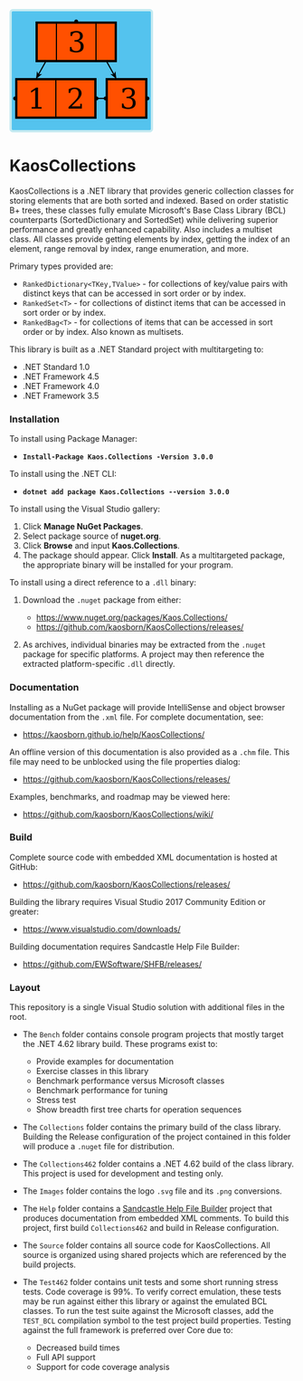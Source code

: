 ![logo](Images/KaosCollections-218.png)
# KaosCollections

KaosCollections is a .NET library that provides generic collection classes
for storing elements that are both sorted and indexed.
Based on order statistic B+ trees,
these classes fully emulate Microsoft's Base Class Library (BCL) counterparts (SortedDictionary and SortedSet)
while delivering superior performance and greatly enhanced capability.
Also includes a multiset class.
All classes provide getting elements by index, getting the index of an element, range removal by index, range enumeration, and more.

Primary types provided are:

* `RankedDictionary<TKey,TValue>` - for collections of key/value pairs with distinct keys that can be accessed in sort order or by index.
* `RankedSet<T>` - for collections of distinct items that can be accessed in sort order or by index.
* `RankedBag<T>` - for collections of items that can be accessed in sort order or by index. Also known as multisets.

This library is built as a .NET Standard project with multitargeting to:

* .NET Standard 1.0
* .NET Framework 4.5
* .NET Framework 4.0
* .NET Framework 3.5

### Installation

To install using Package Manager:

* **`Install-Package Kaos.Collections -Version 3.0.0`**

To install using the .NET CLI:

* **`dotnet add package Kaos.Collections --version 3.0.0`**

To install using the Visual Studio gallery:
1. Click **Manage NuGet Packages**.
2. Select package source of **nuget.org**.
3. Click **Browse** and input **Kaos.Collections**.
4. The package should appear. Click **Install**.
As a multitargeted package, the appropriate binary will be installed for your program.

To install using a direct reference to a `.dll` binary:

1. Download the `.nuget` package from either:

   * https://www.nuget.org/packages/Kaos.Collections/
   * https://github.com/kaosborn/KaosCollections/releases/

2. As archives, individual binaries may be extracted from the `.nuget` package for specific platforms.
A project may then reference the extracted platform-specific `.dll` directly.

### Documentation

Installing as a NuGet package will provide IntelliSense and object browser documentation from the `.xml` file.
For complete documentation, see:

* https://kaosborn.github.io/help/KaosCollections/

An offline version of this documentation is also provided as a `.chm` file.
This file may need to be unblocked using the file properties dialog:

* https://github.com/kaosborn/KaosCollections/releases/

Examples, benchmarks, and roadmap may be viewed here:

* https://github.com/kaosborn/KaosCollections/wiki/

### Build

Complete source code with embedded XML documentation is hosted at GitHub:

* https://github.com/kaosborn/KaosCollections/releases/

Building the library requires Visual Studio 2017 Community Edition or greater:

* https://www.visualstudio.com/downloads/

Building documentation requires Sandcastle Help File Builder:

* https://github.com/EWSoftware/SHFB/releases/

### Layout

This repository is a single Visual Studio solution with additional files in the root.

* The `Bench` folder contains console program projects that mostly target the .NET 4.62 library build.
These programs exist to:

  * Provide examples for documentation
  * Exercise classes in this library
  * Benchmark performance versus Microsoft classes
  * Benchmark performance for tuning
  * Stress test
  * Show breadth first tree charts for operation sequences

* The `Collections` folder contains the primary build of the class library.
Building the Release configuration of the project contained in this folder
will produce a `.nuget` file for distribution.

* The `Collections462` folder contains a .NET 4.62 build of the class library.
This project is used for development and testing only.

* The `Images` folder contains the logo `.svg` file and its `.png` conversions.

* The `Help` folder contains a [Sandcastle Help File Builder](https://github.com/EWSoftware/SHFB)
project that produces documentation from embedded XML comments.
To build this project, first build `Collections462` and build in Release configuration.

* The `Source` folder contains all source code for KaosCollections.
All source is organized using shared projects which are referenced by the build projects.

* The `Test462` folder contains unit tests and some short running stress tests.
Code coverage is 99%.
To verify correct emulation, these tests may be run against either this library
or against the emulated BCL classes.
To run the test suite against the Microsoft classes,
add the `TEST_BCL` compilation symbol to the test project build properties.
Testing against the full framework is preferred over Core due to:

  * Decreased build times
  * Full API support
  * Support for code coverage analysis
